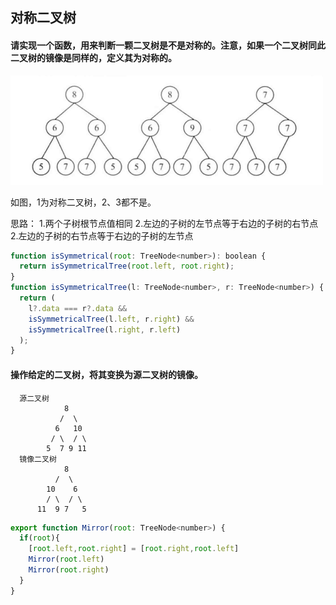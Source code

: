<!--
 * @Date: 2022-04-13 19:43:01
 * @LastEditors: 赵聪
 * @LastEditTime: 2022-04-13 20:16:06
 * @FilePath: /leetCode/树/对称二叉树/README.md
-->

## 对称二叉树
#### 请实现一个函数，用来判断一颗二叉树是不是对称的。注意，如果一个二叉树同此二叉树的镜像是同样的，定义其为对称的。

![image](./tree.png)

如图，1为对称二叉树，2、3都不是。

思路：
  1.两个子树根节点值相同
  2.左边的子树的左节点等于右边的子树的右节点
  2.左边的子树的右节点等于右边的子树的左节点

```javascript
function isSymmetrical(root: TreeNode<number>): boolean {
  return isSymmetricalTree(root.left, root.right);
}
function isSymmetricalTree(l: TreeNode<number>, r: TreeNode<number>) {
  return (
    l?.data === r?.data &&
    isSymmetricalTree(l.left, r.right) &&
    isSymmetricalTree(l.right, r.left)
  );
}
```
#### 操作给定的二叉树，将其变换为源二叉树的镜像。
```
  源二叉树 
    	    8
    	   /  \
    	  6   10
    	 / \  / \
    	5  7 9 11
  镜像二叉树
            8
          /  \
        10    6
        / \  / \
      11  9 7   5 
```
```javascript
export function Mirror(root: TreeNode<number>) {
  if(root){
    [root.left,root.right] = [root.right,root.left]
    Mirror(root.left)
    Mirror(root.right)
  }
}

```
